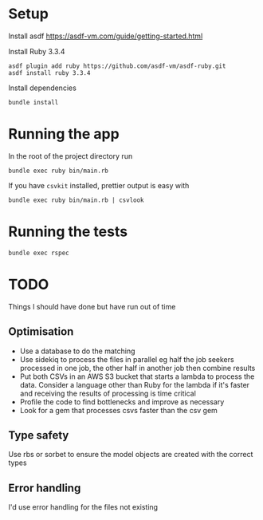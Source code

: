 # Setup

Install asdf
https://asdf-vm.com/guide/getting-started.html

Install Ruby 3.3.4
```
asdf plugin add ruby https://github.com/asdf-vm/asdf-ruby.git
asdf install ruby 3.3.4
```
Install dependencies
```
bundle install
```

# Running the app

In the root of the project directory run

```
bundle exec ruby bin/main.rb
```

If you have `csvkit` installed, prettier output is easy with

```
bundle exec ruby bin/main.rb | csvlook
```

# Running the tests

```
bundle exec rspec
```

# TODO

Things I should have done but have run out of time

## Optimisation

* Use a database to do the matching
* Use sidekiq to process the files in parallel
eg half the job seekers processed in one job, the other half in another job then combine results
* Put both CSVs in an AWS S3 bucket that starts a lambda to process the data.  Consider a language other than Ruby for the lambda if it's faster and receiving the results of processing is time critical 
* Profile the code to find bottlenecks and improve as necessary
* Look for a gem that processes csvs faster than the csv gem

## Type safety

Use rbs or sorbet to ensure the model objects are created with the correct types

## Error handling
I'd use error handling for the files not existing

